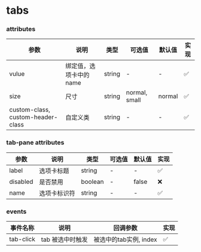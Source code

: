 # tabs

### attributes
| 参数      | 说明          | 类型      | 可选值                           | 默认值  | 实现 |
|---------- |-------------- |---------- |--------------------------------  |-------- |-------- |
| vulue | 绑定值，选项卡中的name | string | - | - | ✅ |
| size | 尺寸 | string | normal, small | normal | ✅ |
| custom-class, custom-header-class | 自定义类 | string | - | - | ✅ |


### tab-pane attributes
| 参数      | 说明          | 类型      | 可选值                           | 默认值  | 实现 |
|---------- |-------------- |---------- |--------------------------------  |-------- |-------- |
| label | 选项卡标题 | string | - | - | ✅ |
| disabled | 是否禁用 | boolean | - | false | ❌ |
| name | 选项卡标识符 | string | - | - | ✅ |

### events
| 事件名称 | 说明 | 回调参数 | 实现 |
|---------|--------|---------|-------- |
| tab-click | tab 被选中时触发 | 被选中的tab实例, index | ✅ |
